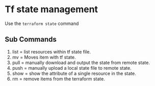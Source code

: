 # Tf state management

Use the ```terraform state``` command

## Sub Commands
1. list = list resources within tf state file.
2. mv = Moves item with tf state.
3. pull = manually download and output the state from remote state.
4. push = manually upload a local state file to remote state.
5. show = show the attribute of a single resource in the state.
6. rm = remove items from the terraform state.
